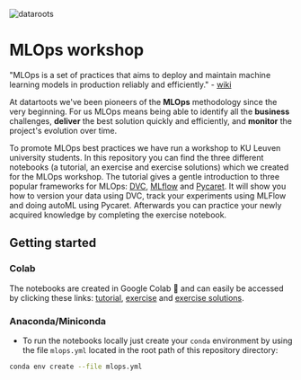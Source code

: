 ![dataroots](https://user-images.githubusercontent.com/90327481/138892946-69b5f688-ff79-4b07-8864-44278b1695ca.png)

# MLOps workshop

"MLOps is a set of practices that aims to deploy and maintain machine learning models in production reliably and efficiently." - [wiki](https://en.wikipedia.org/wiki/MLOps)

At datartoots we've been pioneers of the **MLOps** methodology since the very beginning. For us MLOps means being able to identify all the **business** challenges, **deliver** the best solution quickly and efficiently, and **monitor** the project's evolution over time.

To promote MLOps best practices we have run a workshop to KU Leuven university students. In this repository you can find the three different notebooks  (a tutorial, an exercise and exercise solutions) which we created for the MLOps workshop. The tutorial gives a gentle introduction to three popular frameworks for MLOps: [DVC](https://dvc.org/), [MLflow](https://mlflow.org/) and [Pycaret](https://pycaret.org/). It will show you how to version your data using DVC, track your experiments using MLFlow and doing autoML using Pycaret. Afterwards you can practice your newly acquired knowledge by completing the exercise notebook. 

## Getting started 

### Colab
The notebooks are created in Google Colab :partying_face: and can easily be accessed by clicking these links: 
[tutorial](https://colab.research.google.com/github/datarootsio/mlops-workshop/blob/main/notebooks/MLOps_Tutorial.ipynb), [exercise](https://colab.research.google.com/github/datarootsio/mlops-workshop/blob/main/notebooks/MLOps_Exercise.ipynb) and [exercise solutions](https://colab.research.google.com/github/datarootsio/mlops-workshop/blob/main/notebooks/MLOps_Exercise_Solution.ipynb). 

### Anaconda/Miniconda

- To run the notebooks locally just create your `conda` environment by using the file `mlops.yml` located in the root path of this repository directory:

```bash
conda env create --file mlops.yml
```
